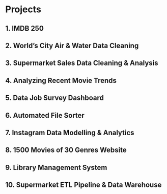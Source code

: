# Projects

## 1. IMDB 250
## 2. World’s City Air & Water Data Cleaning
## 3. Supermarket Sales Data Cleaning & Analysis
## 4. Analyzing Recent Movie Trends
## 5. Data Job Survey  Dashboard
## 6. Automated File Sorter
## 7. Instagram Data Modelling & Analytics
## 8. 1500 Movies of 30 Genres Website
## 9. Library Management System
## 10. Supermarket ETL Pipeline & Data Warehouse
